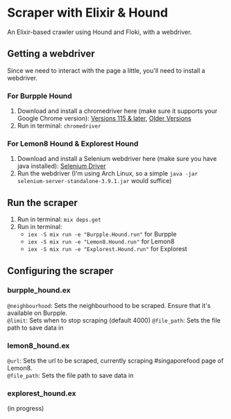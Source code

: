 # Scraper with Elixir & Hound    
An Elixir-based crawler using Hound and Floki, with a webdriver.

## Getting a webdriver
Since we need to interact with the page a little, you'll need to install a webdriver.
### For Burpple Hound
1. Download and install a chromedriver here (make sure it supports your Google Chrome version): [Versions 115 & later](https://googlechromelabs.github.io/chrome-for-testing/#stable), [Older Versions](https://chromedriver.chromium.org/downloads)
2. Run in terminal: `chromedriver`

### For Lemon8 Hound & Explorest Hound
1. Download and install a Selenium webdriver here (make sure you have java installed): [Selenium Driver](https://selenium-release.storage.googleapis.com/index.html?path=3.9/)
2. Run the webdriver (I'm using Arch Linux, so a simple `java -jar selenium-server-standalone-3.9.1.jar` would suffice)

## Run the scraper
1. Run in terminal: `mix deps.get`
2. Run in terminal:
   - `iex -S mix run -e "Burpple.Hound.run"` for Burpple
   - `iex -S mix run -e "Lemon8.Hound.run"` for Lemon8
   - `iex -S mix run -e "Explorest.Hound.run"` for Explorest
   
## Configuring the scraper
### burpple_hound.ex
`@neighbourhood`: Sets the neighbourhood to be scraped. Ensure that it's available on Burpple. <br/>
`@limit`: Sets when to stop scraping (default 4000)
`@file_path`: Sets the file path to save data in

### lemon8_hound.ex
`@url`: Sets the url to be scraped, currently scraping #singaporefood page of Lemon8. </br>
`@file_path`: Sets the file path to save data in

### explorest_hound.ex
(in progress)
